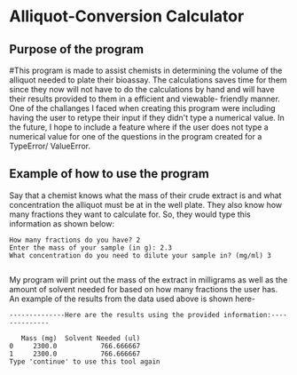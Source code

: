# **Alliquot-Conversion Calculator**

## **Purpose of the program**

#This program is made to assist chemists in determining the volume of the alliquot needed to plate their bioassay. The calculations saves time for them since they now will not have to do the calculations by hand and will have their results provided to them in a efficient and viewable- friendly manner. One of the challanges I faced when creating this program were including having the user to retype their input if they didn't type a numerical value. In the future, I hope to include a feature where if the user does not type a numerical value for one of the questions in the program created for a TypeError/ ValueError.

## **Example of how to use the program**

Say that a chemist knows what the mass of their crude extract is and what concentration the alliquot must be at in the well plate. They also know how many fractions they want to calculate for. So, they would type this information as shown below:

```
How many fractions do you have? 2
Enter the mass of your sample (in g): 2.3
What concentration do you need to dilute your sample in? (mg/ml) 3


```
My program will print out the mass of the extract in milligrams as well as the amount of solvent needed for based on how many fractions the user has. An example of the results from the data used above is shown here-

```
--------------Here are the results using the provided information:--------------

   Mass (mg)  Solvent Needed (ul)
0     2300.0           766.666667
1     2300.0           766.666667
Type 'continue' to use this tool again 

```
